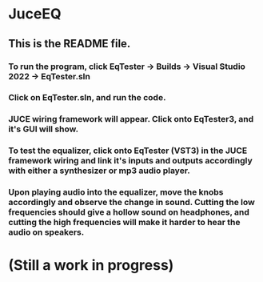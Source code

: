 # JuceEQ
## This is the README file.
### To run the program, click EqTester -> Builds -> Visual Studio 2022 ->  EqTester.sln
### Click on EqTester.sln, and run the code. 
### JUCE wiring framework will appear. Click onto EqTester3, and it's GUI will show. 
### To test the equalizer, click onto EqTester (VST3) in the JUCE framework wiring and link it's inputs and outputs accordingly with either a synthesizer or mp3 audio player.
### Upon playing audio into the equalizer, move the knobs accordingly and observe the change in sound. Cutting the low frequencies should give a hollow sound on headphones, and cutting the high frequencies will make it harder to hear the audio on speakers.
# (Still a work in progress)
